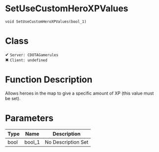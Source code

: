 # SetUseCustomHeroXPValues
```
void SetUseCustomHeroXPValues(bool_1)
```
# Class
✔ `Server: CDOTAGamerules`  
✖ `Client: undefined`  

# Function Description
Allows heroes in the map to give a specific amount of XP (this value must be set).
# Parameters
Type|Name|Description
--|--|--
bool|bool_1|No Description Set
